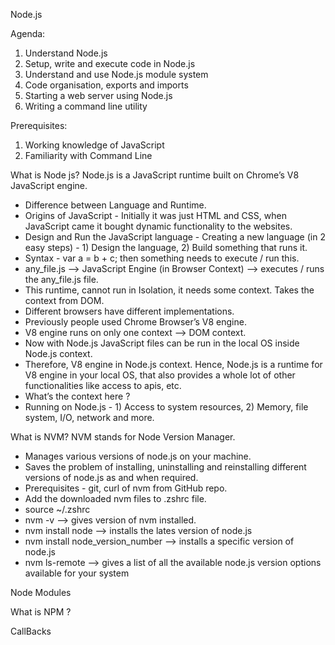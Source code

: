 Node.js

Agenda:
1. Understand Node.js
2. Setup, write and execute code in Node.js
3. Understand and use Node.js module system
4. Code organisation, exports and imports
5. Starting a web server using Node.js
6. Writing a command line utility

Prerequisites:
1. Working knowledge of JavaScript
2. Familiarity with Command Line

What is Node js?
Node.js is a JavaScript runtime built on Chrome’s V8 JavaScript engine.
- Difference between Language and Runtime.
- Origins of JavaScript - Initially it was just HTML and CSS, when JavaScript came it bought dynamic functionality to the websites.
- Design and Run the JavaScript language - Creating a new language (in 2 easy steps) - 1) Design the language, 2) Build something that runs it.
- Syntax - var a = b + c; then something needs to execute / run  this.
- any_file.js ——> JavaScript Engine (in Browser Context) ——> executes / runs the any_file.js file.
- This runtime, cannot run in Isolation, it needs some context. Takes the context from DOM.
- Different browsers have different implementations.
- Previously people used Chrome Browser’s V8 engine.
- V8 engine runs on only one context ——> DOM context.
- Now with Node.js JavaScript files can be run in the local OS inside Node.js context.
- Therefore, V8 engine in Node.js context.
Hence, Node.js is a runtime for V8 engine in your local OS, that also provides a whole lot of other functionalities like access to apis, etc.
- What’s the context here ? 
- Running on Node.js - 1) Access to system resources, 2) Memory, file system, I/O, network and more.

What is NVM?
NVM stands for Node Version Manager.
- Manages various versions of node.js on your machine.
- Saves the problem of installing, uninstalling and reinstalling different versions of node.js as and when required.
- Prerequisites - git, curl of nvm from GitHub repo.
- Add the downloaded nvm files to .zshrc file.
- source ~/.zshrc
- nvm -v ——> gives version of nvm installed.
- nvm install node ——> installs the lates version of node.js
- nvm install node_version_number ——> installs a specific version of node.js
- nvm ls-remote ——> gives a list of all the available node.js version options available for your system

Node Modules


What is NPM ?


CallBacks

